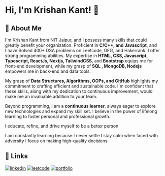 
# Hi, I'm Krishan Kant! 👋

## 🚀 About Me

I'm Krishan Kant from NIT Jaipur, and I possess many skills that could greatly benefit your organization. Proficient in **C/C++, and Javascript**, and  I have Solved 400+ DSA problems on Leetcode, GFG, and Hakerrank. I offer strong programming abilities. My expertise in **HTML, CSS, Javascript, Typescript, ReactJs, Nextjs, TailwindCSS**, and **Bootstrap** equips me for front-end development, while my grasp of **SQL , MongoDB, Nodejs** empowers me in back-end and data tools.

My grasp of **Data Structures, Algorithms, OOPs, and GitHub** highlights my commitment to crafting efficient and sustainable code. I'm confident that these skills, along with my dedication to continuous improvement, would make me an invaluable addition to your team.

Beyond programming, I am a **continuous learner**, always eager to explore new technologies and expand my skill set. I believe in the power of lifelong learning to foster personal and professional growth.

I educate, refine, and drive myself to be a better person

I am constantly learning because I never settle
I stay calm when faced with adversity
I focus on making high-quality decisions


## 🔗 Links

[![linkedin](https://img.shields.io/badge/linkedin-0A66C2?style=for-the-badge&logo=linkedin&logoColor=white)](https://www.linkedin.com/in/krishan-kant-2828aa217/)
[![leetcode](https://img.shields.io/badge/leetcode-FFA116?style=for-the-badge&logo=leetcode&logoColor=white)](https://leetcode.com/krishan_kant15/)
[![portfolio](https://img.shields.io/badge/my_portfolio-000?style=for-the-badge&logo=ko-fi&logoColor=white)](https://krishankantkk.github.io/portfolio-website/)

